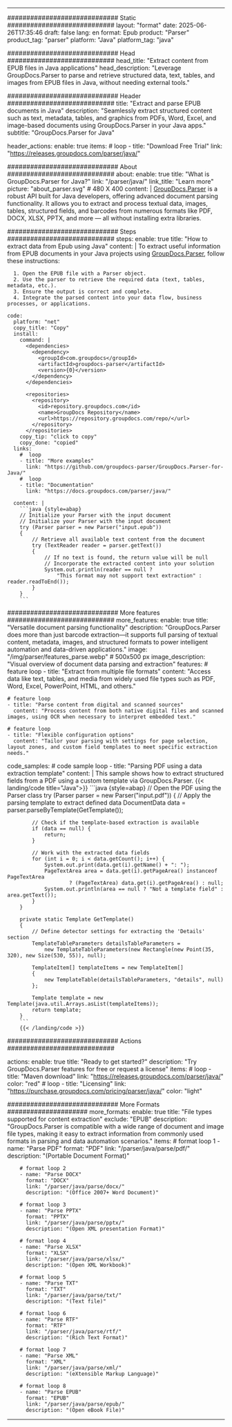 


---
############################# Static ############################
layout: "format"
date:  2025-06-26T17:35:46
draft: false
lang: en
format: Epub
product: "Parser"
product_tag: "parser"
platform: "Java"
platform_tag: "java"

############################# Head ############################
head_title: "Extract content from EPUB files in Java applications"
head_description: "Leverage GroupDocs.Parser to parse and retrieve structured data, text, tables, and images from EPUB files in Java, without needing external tools."

############################# Header ############################
title: "Extract and parse EPUB documents in Java" 
description: "Seamlessly extract structured content such as text, metadata, tables, and graphics from PDFs, Word, Excel, and image-based documents using GroupDocs.Parser in your Java apps."
subtitle: "GroupDocs.Parser for Java" 

header_actions:
  enable: true
  items:
    #  loop
    - title: "Download Free Trial"
      link: "https://releases.groupdocs.com/parser/java/"
      
############################# About ############################
about:
    enable: true
    title: "What is GroupDocs.Parser for Java?"
    link: "/parser/java/"
    link_title: "Learn more"
    picture: "about_parser.svg" # 480 X 400
    content: |
       [GroupDocs.Parser](/parser/java/) is a robust API built for Java developers, offering advanced document parsing functionality. It allows you to extract and process textual data, images, tables, structured fields, and barcodes from numerous formats like PDF, DOCX, XLSX, PPTX, and more — all without installing extra libraries.

############################# Steps ############################
steps:
    enable: true
    title: "How to extract data from Epub using Java"
    content: |
      To extract useful information from EPUB documents in your Java projects using [GroupDocs.Parser](/parser/java/), follow these instructions:
      
      1. Open the EPUB file with a Parser object.
      2. Use the parser to retrieve the required data (text, tables, metadata, etc.).
      3. Ensure the output is correct and complete.
      4. Integrate the parsed content into your data flow, business processes, or applications.
   
    code:
      platform: "net"
      copy_title: "Copy"
      install:
        command: |
          <dependencies>
            <dependency>
              <groupId>com.groupdocs</groupId>
              <artifactId>groupdocs-parser</artifactId>
              <version>{0}</version>
            </dependency>
          </dependencies>

          <repositories>
            <repository>
              <id>repository.groupdocs.com</id>
              <name>GroupDocs Repository</name>
              <url>https://repository.groupdocs.com/repo/</url>
            </repository>
          </repositories>
        copy_tip: "click to copy"
        copy_done: "copied"
      links:
        #  loop
        - title: "More examples"
          link: "https://github.com/groupdocs-parser/GroupDocs.Parser-for-Java/"
        #  loop
        - title: "Documentation"
          link: "https://docs.groupdocs.com/parser/java/"
          
      content: |
        ```java {style=abap}
        // Initialize your Parser with the input document
        // Initialize your Parser with the input document
        try (Parser parser = new Parser("input.epub"))
        {
            // Retrieve all available text content from the document
            try (TextReader reader = parser.getText())
            {
                // If no text is found, the return value will be null
                // Incorporate the extracted content into your solution
                System.out.println(reader == null ? 
                    "This format may not support text extraction" : reader.readToEnd());
            }
        }
        ```            

############################# More features ############################
more_features:
  enable: true
  title: "Versatile document parsing functionality"
  description: "GroupDocs.Parser does more than just barcode extraction—it supports full parsing of textual content, metadata, images, and structured formats to power intelligent automation and data-driven applications."
  image: "/img/parser/features_parse.webp" # 500x500 px
  image_description: "Visual overview of document data parsing and extraction"
  features:
    # feature loop
    - title: "Extract from multiple file formats"
      content: "Access data like text, tables, and media from widely used file types such as PDF, Word, Excel, PowerPoint, HTML, and others."

    # feature loop
    - title: "Parse content from digital and scanned sources"
      content: "Process content from both native digital files and scanned images, using OCR when necessary to interpret embedded text."

    # feature loop
    - title: "Flexible configuration options"
      content: "Tailor your parsing with settings for page selection, layout zones, and custom field templates to meet specific extraction needs."
      
  code_samples:
    # code sample loop
    - title: "Parsing PDF using a data extraction template"
      content: |
        This sample shows how to extract structured fields from a PDF using a custom template via GroupDocs.Parser.
        {{< landing/code title="Java">}}
        ```java {style=abap}
        //  Open the PDF using the Parser class
        try (Parser parser = new Parser("input.pdf"))
        {
            // Apply the parsing template to extract defined data
            DocumentData data = parser.parseByTemplate(GetTemplate());

            // Check if the template-based extraction is available
            if (data == null) {
                return;
            }

            // Work with the extracted data fields
            for (int i = 0; i < data.getCount(); i++) {
                System.out.print(data.get(i).getName() + ": ");
                PageTextArea area = data.get(i).getPageArea() instanceof PageTextArea
                        ? (PageTextArea) data.get(i).getPageArea() : null;
                System.out.println(area == null ? "Not a template field" : area.getText());
            }
        }

        private static Template GetTemplate()
        {
            // Define detector settings for extracting the 'Details' section
            TemplateTableParameters detailsTableParameters = 
                new TemplateTableParameters(new Rectangle(new Point(35, 320), new Size(530, 55)), null);

            TemplateItem[] templateItems = new TemplateItem[]
            {
                new TemplateTable(detailsTableParameters, "details", null)
            };

            Template template = new Template(java.util.Arrays.asList(templateItems));
            return template;
        }
        ```
        {{< /landing/code >}}


############################# Actions ############################

actions:
  enable: true
  title: "Ready to get started?"
  description: "Try GroupDocs.Parser features for free or request a license"
  items:
    #  loop
    - title: "Maven download"
      link: "https://releases.groupdocs.com/parser/java/"
      color: "red"
        #  loop
    - title: "Licensing"
      link: "https://purchase.groupdocs.com/pricing/parser/java/"
      color: "light"


############################# More Formats #####################
more_formats:
    enable: true
    title: "File types supported for content extraction"
    exclude: "EPUB"
    description: "GroupDocs.Parser is compatible with a wide range of document and image file types, making it easy to extract information from commonly used formats in parsing and data automation scenarios."
    items: 
        # format loop 1
        - name: "Parse PDF"
          format: "PDF"
          link: "/parser/java/parse/pdf/"
          description: "(Portable Document Format)"
          
        # format loop 2
        - name: "Parse DOCX"
          format: "DOCX"
          link: "/parser/java/parse/docx/"
          description: "(Office 2007+ Word Document)"
          
        # format loop 3
        - name: "Parse PPTX"
          format: "PPTX"
          link: "/parser/java/parse/pptx/"
          description: "(Open XML presentation Format)"
          
        # format loop 4
        - name: "Parse XLSX"
          format: "XLSX"
          link: "/parser/java/parse/xlsx/"
          description: "(Open XML Workbook)"
          
        # format loop 5
        - name: "Parse TXT"
          format: "TXT"
          link: "/parser/java/parse/txt/"
          description: "(Text file)"
          
        # format loop 6
        - name: "Parse RTF"
          format: "RTF"
          link: "/parser/java/parse/rtf/"
          description: "(Rich Text Format)"
          
        # format loop 7
        - name: "Parse XML"
          format: "XML"
          link: "/parser/java/parse/xml/"
          description: "(eXtensible Markup Language)"
          
        # format loop 8
        - name: "Parse EPUB"
          format: "EPUB"
          link: "/parser/java/parse/epub/"
          description: "(Open eBook File)"
         
          

---